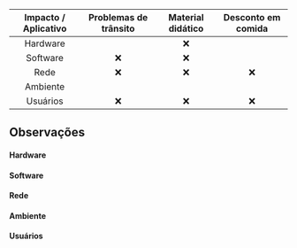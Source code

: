 |Impacto / Aplicativo| Problemas de trânsito | Material didático  | Desconto em comida  |
|:---------------:   | :---------------:     |:---------------:   | :---------------:   | 
|Hardware            |                       |         :x:        |                     |
|Software            |           :x:         |         :x:        |                     |
|Rede                |           :x:         |         :x:        |         :x:         |
|Ambiente            |                       |                    |                     |
|Usuários            |           :x:         |         :x:        |         :x:         |

## Observações

#### Hardware
#### Software
#### Rede
#### Ambiente
#### Usuários
